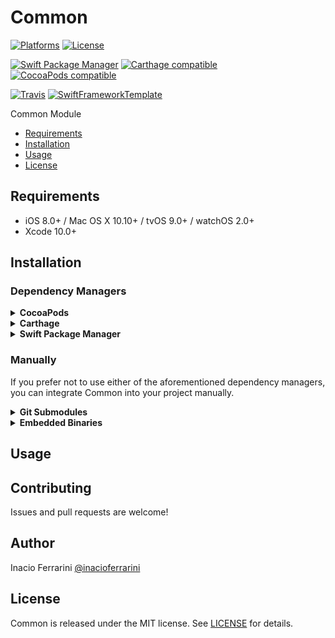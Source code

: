 # Common

[![Platforms](https://img.shields.io/cocoapods/p/Common.svg)](https://cocoapods.org/pods/Common)
[![License](https://img.shields.io/cocoapods/l/Common.svg)](https://raw.githubusercontent.com/inacioferrarini/Common/master/LICENSE)

[![Swift Package Manager](https://img.shields.io/badge/Swift%20Package%20Manager-compatible-brightgreen.svg)](https://github.com/apple/swift-package-manager)
[![Carthage compatible](https://img.shields.io/badge/Carthage-compatible-4BC51D.svg?style=flat)](https://github.com/Carthage/Carthage)
[![CocoaPods compatible](https://img.shields.io/cocoapods/v/Common.svg)](https://cocoapods.org/pods/Common)

[![Travis](https://img.shields.io/travis/inacioferrarini/Common/master.svg)](https://travis-ci.org/inacioferrarini/Common/branches)
[![SwiftFrameworkTemplate](https://img.shields.io/badge/SwiftFramework-Template-red.svg)](http://github.com/RahulKatariya/SwiftFrameworkTemplate)

Common Module

- [Requirements](#requirements)
- [Installation](#installation)
- [Usage](#usage)
- [License](#license)

## Requirements

- iOS 8.0+ / Mac OS X 10.10+ / tvOS 9.0+ / watchOS 2.0+
- Xcode 10.0+

## Installation

### Dependency Managers
<details>
  <summary><strong>CocoaPods</strong></summary>

[CocoaPods](http://cocoapods.org) is a dependency manager for Cocoa projects. You can install it with the following command:

```bash
$ gem install cocoapods
```

To integrate Common into your Xcode project using CocoaPods, specify it in your `Podfile`:

```ruby
source 'https://github.com/CocoaPods/Specs.git'
platform :ios, '8.0'
use_frameworks!

pod 'Common', '~> 0.0.1'
```

Then, run the following command:

```bash
$ pod install
```

</details>

<details>
  <summary><strong>Carthage</strong></summary>

[Carthage](https://github.com/Carthage/Carthage) is a decentralized dependency manager that automates the process of adding frameworks to your Cocoa application.

You can install Carthage with [Homebrew](http://brew.sh/) using the following command:

```bash
$ brew update
$ brew install carthage
```

To integrate Common into your Xcode project using Carthage, specify it in your `Cartfile`:

```ogdl
github "inacioferrarini/Common" ~> 0.0.1
```

</details>

<details>
  <summary><strong>Swift Package Manager</strong></summary>

To use Common as a [Swift Package Manager](https://swift.org/package-manager/) package just add the following in your Package.swift file.

``` swift
// swift-tools-version:4.2

import PackageDescription

let package = Package(
    name: "HelloCommon",
    dependencies: [
        .package(url: "https://github.com/inacioferrarini/Common.git", .upToNextMajor(from: "0.0.1"))
    ],
    targets: [
        .target(name: "HelloCommon", dependencies: ["Common"])
    ]
)
```
</details>

### Manually

If you prefer not to use either of the aforementioned dependency managers, you can integrate Common into your project manually.

<details>
  <summary><strong>Git Submodules</strong></summary><p>

- Open up Terminal, `cd` into your top-level project directory, and run the following command "if" your project is not initialized as a git repository:

```bash
$ git init
```

- Add Common as a git [submodule](http://git-scm.com/docs/git-submodule) by running the following command:

```bash
$ git submodule add https://github.com/inacioferrarini/Common.git
$ git submodule update --init --recursive
```

- Open the new `Common` folder, and drag the `Common.xcodeproj` into the Project Navigator of your application's Xcode project.

    > It should appear nested underneath your application's blue project icon. Whether it is above or below all the other Xcode groups does not matter.

- Select the `Common.xcodeproj` in the Project Navigator and verify the deployment target matches that of your application target.
- Next, select your application project in the Project Navigator (blue project icon) to navigate to the target configuration window and select the application target under the "Targets" heading in the sidebar.
- In the tab bar at the top of that window, open the "General" panel.
- Click on the `+` button under the "Embedded Binaries" section.
- You will see two different `Common.xcodeproj` folders each with two different versions of the `Common.framework` nested inside a `Products` folder.

    > It does not matter which `Products` folder you choose from.

- Select the `Common.framework`.

- And that's it!

> The `Common.framework` is automagically added as a target dependency, linked framework and embedded framework in a copy files build phase which is all you need to build on the simulator and a device.

</p></details>

<details>
  <summary><strong>Embedded Binaries</strong></summary><p>

- Download the latest release from https://github.com/inacioferrarini/Common/releases
- Next, select your application project in the Project Navigator (blue project icon) to navigate to the target configuration window and select the application target under the "Targets" heading in the sidebar.
- In the tab bar at the top of that window, open the "General" panel.
- Click on the `+` button under the "Embedded Binaries" section.
- Add the downloaded `Common.framework`.
- And that's it!

</p></details>

## Usage

## Contributing

Issues and pull requests are welcome!

## Author

Inacio Ferrarini [@inacioferrarini](https://twitter.com/inacioferrarini)

## License

Common is released under the MIT license. See [LICENSE](https://github.com/inacioferrarini/Common/blob/master/LICENSE) for details.

